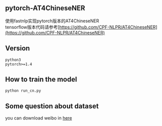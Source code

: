 ## pytorch-AT4ChineseNER
使用fastnlp实现pytorch版本的AT4ChineseNER  
tensorflow版本代码请参考[https://github.com/CPF-NLPR/AT4ChineseNER](https://github.com/CPF-NLPR/AT4ChineseNER)
## Version
    python3
    pytorch>=1.4
## How to train the model
    python run_cn.py
## Some question about dataset
you can download weibo in [here](https://github.com/hltcoe/golden-horse/tree/master/data)
